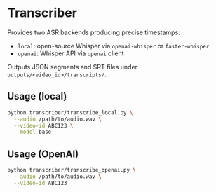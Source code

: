 # Transcriber

Provides two ASR backends producing precise timestamps:

- `local`: open-source Whisper via `openai-whisper` or `faster-whisper`
- `openai`: Whisper API via `openai` client

Outputs JSON segments and SRT files under `outputs/<video_id>/transcripts/`.

## Usage (local)

```bash
python transcriber/transcribe_local.py \
  --audio /path/to/audio.wav \
  --video-id ABC123 \
  --model base
```

## Usage (OpenAI)

```bash
python transcriber/transcribe_openai.py \
  --audio /path/to/audio.wav \
  --video-id ABC123
```
